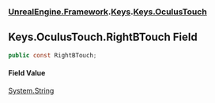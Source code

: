 ### [UnrealEngine.Framework](./UnrealEngine-Framework.md 'UnrealEngine.Framework').[Keys](./Keys.md 'UnrealEngine.Framework.Keys').[Keys.OculusTouch](./Keys-OculusTouch.md 'UnrealEngine.Framework.Keys.OculusTouch')
## Keys.OculusTouch.RightBTouch Field
  
```csharp
public const RightBTouch;
```
#### Field Value
[System.String](https://docs.microsoft.com/en-us/dotnet/api/System.String 'System.String')  
